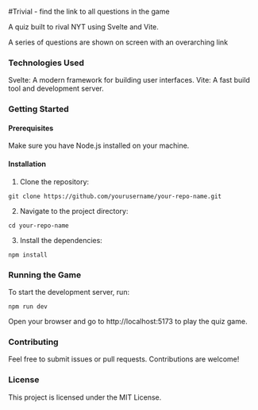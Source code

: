 #Trivial - find the link to all questions in the game

A quiz built to rival NYT using Svelte and Vite.

A series of questions are shown on screen with an overarching link

### Technologies Used

Svelte: A modern framework for building user interfaces.
Vite: A fast build tool and development server.

### Getting Started

#### Prerequisites
Make sure you have Node.js installed on your machine.

#### Installation

1. Clone the repository:

```
git clone https://github.com/yourusername/your-repo-name.git
```

2. Navigate to the project directory:

```
cd your-repo-name
```

3. Install the dependencies:

```
npm install
```

### Running the Game

To start the development server, run:

```
npm run dev
```

Open your browser and go to http://localhost:5173 to play the quiz game.

### Contributing

Feel free to submit issues or pull requests. Contributions are welcome!

### License

This project is licensed under the MIT License.
